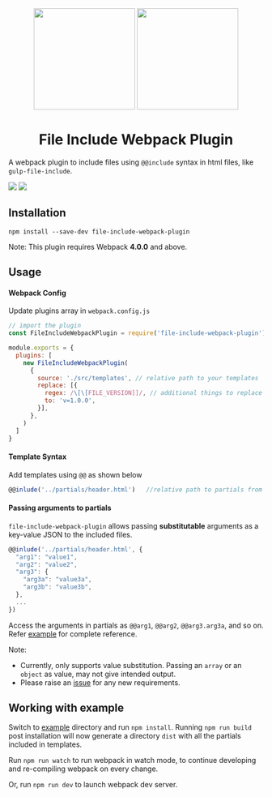 <div align="center">
  <img height="200" src="https://worldvectorlogo.com/logos/html-5.svg">
  <a href="https://github.com/webpack/webpack">
    <img width="200" height="200" src="https://cdn.worldvectorlogo.com/logos/webpack-icon.svg">
  </a>
  <h1>File Include Webpack Plugin</h1>
</div>

A webpack plugin to include files using `@@include` syntax in html files, like `gulp-file-include`. 

<div>
    <img src="https://img.shields.io/npm/dt/file-include-webpack-plugin.svg"/>
    <img src="https://img.shields.io/npm/dw/file-include-webpack-plugin.svg"/>
</div>

## Installation
```
npm install --save-dev file-include-webpack-plugin
```

Note: This plugin requires Webpack **4.0.0** and above. 

## Usage

#### Webpack Config

Update plugins array in `webpack.config.js`

```javascript
// import the plugin
const FileIncludeWebpackPlugin = require('file-include-webpack-plugin')

module.exports = {
  plugins: [
    new FileIncludeWebpackPlugin(
      {
        source: './src/templates', // relative path to your templates
        replace: [{
          regex: /\[\[FILE_VERSION]]/, // additional things to replace
          to: 'v=1.0.0',
        }],
      },
    )
  ]
}
```

#### Template Syntax
Add templates using `@@` as shown below

```javascript
@@inlude('../partials/header.html')   //relative path to partials from parent html
```

#### Passing arguments to partials
`file-include-webpack-plugin` allows passing **substitutable** arguments as a key-value JSON to the included files.

```javascript
@@inlude('../partials/header.html', {
  "arg1": "value1",
  "arg2": "value2",
  "arg3": {
    "arg3a": "value3a",
    "arg3b": "value3b",
  },
  ...
})
```

Access the arguments in partials as `@@arg1`, `@@arg2`, `@@arg3.arg3a`, and so on. Refer [example](example) for complete reference.

Note:
- Currently, only supports value substitution. Passing an `array` or an `object` as value, may not give intended output. 
- Please raise an [issue](https://github.com/Vishal0203/file-include-webpack-plugin/issues) for any new requirements.  


## Working with example
Switch to [example](example) directory and run `npm install`. Running `npm run build` post installation 
will now generate a directory `dist` with all the partials included in templates.

Run `npm run watch` to run webpack in watch mode, to continue developing and re-compiling webpack on
every change. 

Or, run `npm run dev` to launch webpack dev server. 